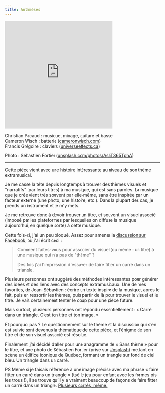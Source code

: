 ```yaml
---
title: Anthmèses
---
```


<iframe style="border: 0; width: 350px; height: 350px;" src="https://bandcamp.com/EmbeddedPlayer/track=1656164353/size=large/bgcol=333333/linkcol=ffffff/minimal=true/transparent=true/" seamless><a href="https://christianpacaud.bandcamp.com/track/anthm-ses">Anthmèses by Christian Pacaud</a></iframe>

Christian Pacaud : musique, mixage, guitare et basse  
Cameron Wisch : batterie ([cameronwisch.com](https://cameronwisch.com/))  
Francis Grégoire : claviers ([universeeffects.ca](https://universeeffects.ca/))  
  
Photo : Sébastien Fortier ([unsplash.com/photos/AshT365TphA](https://unsplash.com/photos/AshT365TphA))

<hr>

Cette pièce vient avec une histoire intéressante au niveau de son thème extramusical.

Je me casse la tête depuis longtemps à trouver des thèmes visuels et "narratifs" (par leurs titres) à ma musique, qui est sans paroles. La musique que je crée vient très souvent par elle-même, sans être inspirée par un facteur externe (une photo, une histoire, etc.). Dans la plupart des cas, je prends un instrument et je m'y mets.

Je me retrouve donc à devoir trouver un titre, et souvent un visuel associé (imposé par les plateformes par lesquelles on diffuse la musique aujourd'hui, en quelque sorte) à cette musique.

Cette fois-ci, j'ai un peu bloqué. Assez pour amener la [discussion sur Facebook](https://www.facebook.com/cpacaud/posts/10157805070585264), où j'ai écrit ceci :

>Comment faites-vous pour associer du visuel (ou même : un titre) à une musique qui n'a pas de "thème" ?
>
>Des fois j'ai l'impression d'essayer de faire fitter un carré dans un triangle.

Plusieurs personnes ont suggéré des méthodes intéressantes pour générer des idées et des liens avec des concepts extramusicaux. Une de mes favorites, de Jean-Sébastien : écrire un texte inspiré de la musique, après le fait, puis en ressortir les thèmes, puis partir de là pour trouver le visuel et le titre. Je vais certainement tenter le coup pour une pièce future.

Mais surtout, plusieurs personnes ont répondu essentiellement : « Carré dans un triangle. C’est ton titre et ton image. »

Et pourquoi pas ? Le questionnement sur le thème et la discussion qui s’en est suivie sont devenus la thématique de cette pièce, et l’énigme de son titre et de son visuel associé est résolue.

Finalement, j’ai décidé d’aller pour une anagramme de « Sans thème » pour le titre, et une photo de Sébastien Fortier (prise sur [Unsplash](https://unsplash.com/photos/AshT365TphA)) mettant en scène un édifice iconique de Québec, formant un triangle sur fond de ciel bleu. Un triangle dans un carré.

PS Même si je faisais référence à une image précise avec ma phrase « faire fitter un carré dans un triangle » (tsé le jeu pour enfant avec les formes pis les trous !), il se trouve qu’il y a vraiment beaucoup de façons de faire fitter un carré dans un triangle. [Plusieurs carrés, même.](http://www.pierreaudibert.fr/tra/CARREQUAD.pdf)